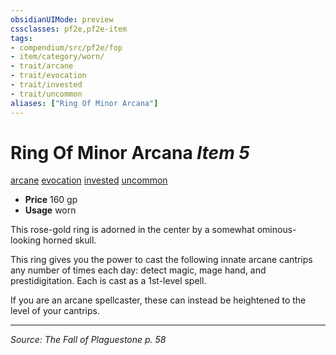 ```yaml
---
obsidianUIMode: preview
cssclasses: pf2e,pf2e-item
tags:
- compendium/src/pf2e/fop
- item/category/worn/
- trait/arcane
- trait/evocation
- trait/invested
- trait/uncommon
aliases: ["Ring Of Minor Arcana"]
---
```

# Ring Of Minor Arcana *Item 5*  
[arcane](rules/traits/arcane.md "Arcane Tradition Trait")  [evocation](rules/traits/evocation.md "Evocation School Trait")  [invested](rules/traits/invested.md "Invested Item Trait")  [uncommon](rules/traits/uncommon.md "Uncommon Rarity Trait")  

- **Price** 160 gp
- **Usage** worn

This rose-gold ring is adorned in the center by a somewhat ominous-looking horned skull.

This ring gives you the power to cast the following innate arcane cantrips any number of times each day: detect magic, mage hand, and prestidigitation. Each is cast as a 1st-level spell.

If you are an arcane spellcaster, these can instead be heightened to the level of your cantrips.


---
*Source: The Fall of Plaguestone p. 58*